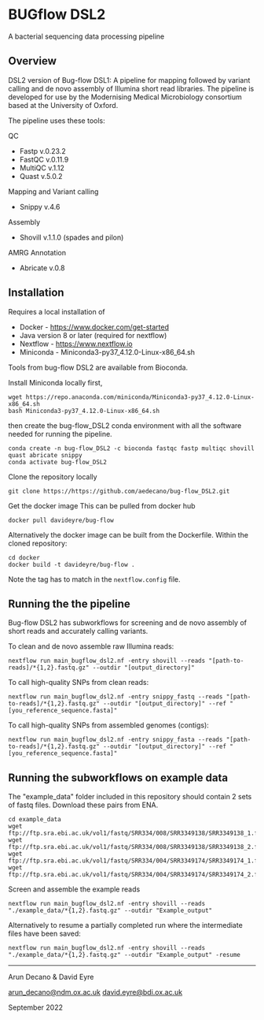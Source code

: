 # BUGflow DSL2
A bacterial sequencing data processing pipeline

## Overview
DSL2 version of Bug-flow DSL1: A pipeline for mapping followed by variant calling and de novo assembly of Illumina short read libraries. The pipeline is developed for use by the Modernising Medical Microbiology consortium based at the University of Oxford.


The pipeline uses these tools:

QC
 - Fastp v.0.23.2
 - FastQC v.0.11.9
 - MultiQC v.1.12
 - Quast v.5.0.2

Mapping and Variant calling
 - Snippy v.4.6
 
Assembly
 - Shovill v.1.1.0 (spades and pilon) 

AMRG Annotation
 - Abricate v.0.8

## Installation
Requires a local installation of 
* Docker - https://www.docker.com/get-started
* Java version 8 or later (required for nextflow)
* Nextflow - https://www.nextflow.io
* Miniconda - Miniconda3-py37_4.12.0-Linux-x86_64.sh

Tools from bug-flow DSL2 are available from Bioconda.

Install Miniconda locally first,
```
wget https://repo.anaconda.com/miniconda/Miniconda3-py37_4.12.0-Linux-x86_64.sh
bash Miniconda3-py37_4.12.0-Linux-x86_64.sh
```
then create the bug-flow_DSL2 conda environment with all the software needed for running the pipeline.
```
conda create -n bug-flow_DSL2 -c bioconda fastqc fastp multiqc shovill quast abricate snippy
conda activate bug-flow_DSL2
```

Clone the repository locally
```
git clone https://https://github.com/aedecano/bug-flow_DSL2.git
```

Get the docker image
This can be pulled from docker hub
```
docker pull davideyre/bug-flow
```

Alternatively the docker image can be built from the Dockerfile. Within the cloned repository:
```
cd docker
docker build -t davideyre/bug-flow .
```
Note the tag has to match in the `nextflow.config` file.

## Running the the pipeline

Bug-flow DSL2 has subworkflows for screening and de novo assembly of short reads and accurately calling variants.

To clean and de novo assemble raw Illumina reads:

```
nextflow run main_bugflow_dsl2.nf -entry shovill --reads "[path-to-reads]/*{1,2}.fastq.gz" --outdir "[output_directory]"
```

To call high-quality SNPs from clean reads:

```
nextflow run main_bugflow_dsl2.nf -entry snippy_fastq --reads "[path-to-reads]/*{1,2}.fastq.gz" --outdir "[output_directory]" --ref "[you_reference_sequence.fasta]"
```

To call high-quality SNPs from assembled genomes (contigs):

```
nextflow run main_bugflow_dsl2.nf -entry snippy_fasta --reads "[path-to-reads]/*{1,2}.fastq.gz" --outdir "[output_directory]" --ref "[you_reference_sequence.fasta]"
```

## Running the subworkflows on example data

The "example_data" folder included in this repository should contain 2 sets of fastq files. Download these pairs from ENA.

```
cd example_data
wget ftp://ftp.sra.ebi.ac.uk/vol1/fastq/SRR334/008/SRR3349138/SRR3349138_1.fastq.gz
wget ftp://ftp.sra.ebi.ac.uk/vol1/fastq/SRR334/008/SRR3349138/SRR3349138_2.fastq.gz
wget ftp://ftp.sra.ebi.ac.uk/vol1/fastq/SRR334/004/SRR3349174/SRR3349174_1.fastq.gz
wget ftp://ftp.sra.ebi.ac.uk/vol1/fastq/SRR334/004/SRR3349174/SRR3349174_2.fastq.gz
```
Screen and assemble the example reads

```
nextflow run main_bugflow_dsl2.nf -entry shovill --reads "./example_data/*{1,2}.fastq.gz" --outdir "Example_output"
```

Alternatively to resume a partially completed run where the intermediate files have been saved:
```
nextflow run main_bugflow_dsl2.nf -entry shovill --reads "./example_data/*{1,2}.fastq.gz" --outdir "Example_output" -resume
```

---
Arun Decano & David Eyre

arun_decano@ndm.ox.ac.uk
david.eyre@bdi.ox.ac.uk 

September 2022
